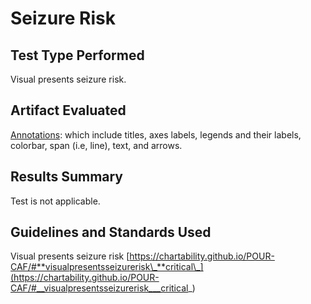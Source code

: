 # Seizure Risk

## Test Type Performed

Visual presents seizure risk.

## Artifact Evaluated

[Annotations](https://docs.bokeh.org/en/latest/docs/user_guide/interaction.html): which include titles, axes labels, legends and their labels, colorbar, span (i.e, line), text, and arrows.

## Results Summary

Test is not applicable.

<!-- ## Expected Behavior (Pass/Fail)

- _PASS_ - Plotting interface does not pose a seizure risk.

## Image or Video of Failure

<video controls src="../assets/plotting-interface_PEAT-seisure.mp4" title="Plotting-interface_PEAT-test"></video>

<p>A line chart, bar chart, and scatter plot are shown on a web browser. The user is selecting and deselecting tools rapidly to make the highlight color "flash". They then zoom in and out on each chart rapidly to check for any seizure risks (passes).</p>

## Steps to Reproduce

Record screen while using interactive features and elements and then run that through PEAT software. In addition, check against common heuristics from WCAG (number of flashes present on the screen per second, etc). -->

## Guidelines and Standards Used

Visual presents seizure risk [https://chartability.github.io/POUR-CAF/#**visualpresentsseizurerisk\_**critical\_](https://chartability.github.io/POUR-CAF/#__visualpresentsseizurerisk___critical_)

<!-- ## Related Evidence

...

## Known or Documented Issues

...

## Technical Details

- Chrome Version 128.0.6613.120 (64-bit)
- PEAT 1.6 (Photosensitive Epilepsy Analysis Tool)
- Windows 11 Build 22631.3958

_Updated as of: September 10th, 2024_ -->

<!-- ## Notes
A seasoned SR (screen reader) user could have the knowledge to navigate and explore webpages and graphs with more nuance, whether through manual mode switching, certain key shortcuts, etc. These tests are done by a sighted user with the SR’s default options and performed as if a new or beginner user is interacting with these elements. We would expect that all users could be able to navigate smoothly, regardless of experience levels.  -->
